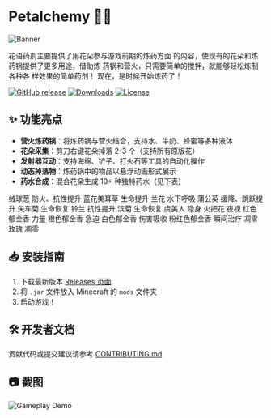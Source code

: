 # Petalchemy 🌸🔥

![Banner](images/banner.png) 

花语药剂主要提供了用花朵参与游戏前期的炼药方面
的内容，使现有的花朵和炼药锅提供了更多用途，借助炼
药锅和营火，只需要简单的搅拌，就能够轻松炼制各种各
样效果的简单药剂！
现在，是时候开始炼药了！

[![GitHub release](https://img.shields.io/github/v/release/subar11022/petalchemy)](https://github.com/subar11022/petalchemy/releases)
[![Downloads](https://img.shields.io/github/downloads/subar11022/petalchemy/total)](https://github.com/subar11022/petalchemy/releases)
[![License](https://img.shields.io/github/license/subar11022/petalchemy)](LICENSE)

## ✨ 功能亮点
- **营火炼药锅**：将炼药锅与营火结合，支持水、牛奶、蜂蜜等多种液体
- **花朵采集**：剪刀右键花朵掉落 2-3 个（支持所有原版花）
- **发射器互动**：支持海绵、铲子、打火石等工具的自动化操作
- **动态掉落物**：炼药锅中的物品以悬浮动画形式展示
- **药水合成**：混合花朵生成 10+ 种独特药水（见下表）

绒球葱 防火、抗性提升
蓝花美耳草 生命提升
兰花 水下呼吸
蒲公英 缓降、跳跃提升
矢车菊 生命恢复
铃兰 抗性提升
滨菊 生命恢复
虞美人 隐身
火把花 夜视
红色郁金香 力量
橙色郁金香 急迫
白色郁金香 伤害吸收
粉红色郁金香 瞬间治疗
凋零玫瑰 凋零

## 📥 安装指南
1. 下载最新版本 [Releases 页面](https://github.com/subar11022/petalchemy/releases)
2. 将 `.jar` 文件放入 Minecraft 的 `mods` 文件夹
3. 启动游戏！

## 🛠️ 开发者文档
贡献代码或提交建议请参考 [CONTRIBUTING.md](CONTRIBUTING.md)

## 📷 截图
![Gameplay Demo](assets/images/demo.gif)
